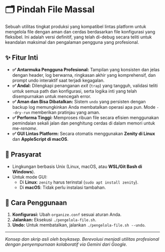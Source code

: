 # 🗂️ Pindah File Massal 

Sebuah utilitas tingkat produksi yang kompatibel lintas platform untuk mengelola file dengan aman dan cerdas berdasarkan file konfigurasi yang fleksibel. Ini adalah versi definitif, yang telah di-debug secara teliti untuk keandalan maksimal dan pengalaman pengguna yang profesional.

## ✨ Fitur Inti

-   **✅ Antarmuka Pengguna Profesional:** Tampilan yang konsisten dan jelas dengan header, log berwarna, ringkasan akhir yang komprehensif, dan prompt undo interaktif saat terjadi kegagalan.
-   **✅ Andal:** Dilengkapi penanganan *exit* (`trap`) yang tangguh, validasi teliti untuk semua path dan konfigurasi, serta logika inti yang telah disempurnakan untuk mencegah error.
-   **✅ Aman dan Bisa Dibatalkan:** Sistem `undo` yang persisten dengan backup log memungkinkan Anda membatalkan operasi apa pun. Mode `--dry-run` memberikan pratinjau yang aman.
-   **✅ Performa Tinggi:** Memproses ribuan file secara efisien menggunakan pemindaian sekali jalan dan penghitung cerdas di dalam memori untuk me-*rename*.
-   **✅ GUI Lintas Platform:** Secara otomatis menggunakan **Zenity di Linux** dan **AppleScript di macOS**.

## 🔧 Prasyarat

-   Lingkungan berbasis Unix (Linux, macOS, atau **WSL/Git Bash di Windows**).
-   Untuk mode GUI:
    -   Di **Linux**: `zenity` harus terinstal (`sudo apt install zenity`).
    -   Di **macOS**: Tidak perlu instalasi tambahan.

## 🚀 Cara Penggunaan

1.  **Konfigurasi:** Ubah `organize.conf` sesuai aturan Anda.
2.  **Jalankan:** Eksekusi `./pengelola-file.sh`.
3.  **Undo:** Untuk membatalkan, jalankan `./pengelola-file.sh --undo`.

---
*Konsep dan skrip asli oleh boykasep. Berevolusi menjadi utilitas profesional dengan penyempurnaan kolaboratif via Gemini dari Google.*
